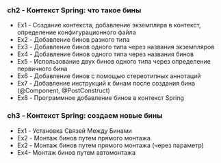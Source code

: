### ch2 - Контекст Spring: что такое бины

* Ex1 - Создание контекста, добавление экземпляра в контекст, определение конфигурационного файла
* Ex2 - Добавление бинов разного типа
* Ex3 - Добавление бинов одного типа через названия экземпляров
* Ex4 - Добавление бинов одного типа через названия бинов
* Ex5 - Использование двух бинов одного типа через определение первичного бина
* Ex6 - Добавление бинов с помощью стереотипных аннотаций
* Ex7 - Добавление инструкций к бинам после создания бина (@Component, @PostConstruct)
* Ex8 - Программное добавление бинов в контекст Spring

### ch3 - Контекст Spring: создаем новые бины

* Ex1 - Установка Связей Между Бинами
* Ex2 - Монтаж бинов путем прямого монтажа
* Ex2 - Монтаж бинов путем прямого монтажа (через параметр)
* Ex4- Монтаж бинов путем автомонтажа